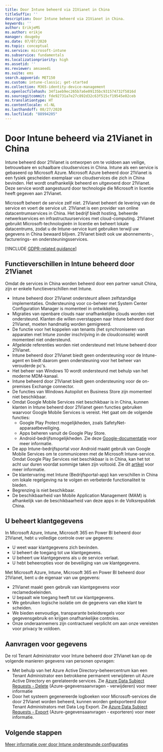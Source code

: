 ```yaml
---
title: Door Intune beheerd via 21Vianet in China
titleSuffix: ''
description: Door Intune beheerd via 21Vianet in China.
keywords: ''
author: ErikjeMS
ms.author: erikje
manager: dougeby
ms.date: 07/07/2020
ms.topic: conceptual
ms.service: microsoft-intune
ms.subservice: fundamentals
ms.localizationpriority: high
ms.assetid: ''
ms.reviewer: amsaeedi
ms.suite: ems
search.appverid: MET150
ms.custom: intune-classic; get-started
ms.collection: M365-identity-device-management
ms.openlocfilehash: 34f1aeb9ec265b7a6e09135bc931574732f5816d
ms.sourcegitcommit: fde92731a7e27c892d32c63f515cf19545e02ceb
ms.translationtype: HT
ms.contentlocale: nl-NL
ms.lasthandoff: 08/27/2020
ms.locfileid: "88994205"
---
```

# <a name="intune-operated-by-21vianet-in-china"></a>Door Intune beheerd via 21Vianet in China  

Intune beheerd door 21Vianet is ontworpen om te voldoen aan veilige, betrouwbare en schaalbare cloudservices in China. Intune als een service is gebaseerd op Microsoft Azure. Microsoft Azure beheerd door 21Vianet is een fysiek gescheiden exemplaar van cloudservices die zich in China bevinden. Het wordt onafhankelijk beheerd en uitgevoerd door 21Vianet. Deze service wordt aangestuurd door technologie die Microsoft in licentie heeft gegeven aan 21Vianet.

Microsoft beheert de service zelf niet. 21Vianet beheert de levering van de service en voert de service uit. 21Vianet is een provider van online datacentrumservices in China. Het bedrijf biedt hosting, beheerde netwerkservices en infrastructuurservices met cloud-computing. 21Vianet gebruikt Microsoft-technologieën in licentie en beheert lokale datacentrums, zodat u de Intune-service kunt gebruiken terwijl uw gegevens in China bewaard blijven. 21Vianet biedt ook uw abonnements-, facturerings- en ondersteuningsservices.

[!INCLUDE [GDPR-related guidance](../includes/gdpr-dsr-and-stp-note.md)]

## <a name="feature-differences-in-intune-operated-by-21vianet"></a>Functieverschillen in Intune beheerd door 21Vianet

Omdat de services in China worden beheerd door een partner vanuit China, zijn er enkele functieverschillen met Intune. 

- Intune beheerd door 21Vianet ondersteunt alleen zelfstandige implementaties. Ondersteuning voor co-beheer met System Center Configuration Manager is momenteel in ontwikkeling.
- Migraties van openbare clouds naar onafhankelijke clouds worden niet ondersteund. Klanten die willen overstappen naar Intune beheerd door 21Vianet, moeten handmatig worden gemigreerd.
- De functie voor het koppelen van tenants (het synchroniseren van apparaten met Intune zonder inschrijving in de cloudconsole) wordt momenteel niet ondersteund.
- Afgeleide referenties worden niet ondersteund met Intune beheerd door 21Vianet.
- Intune beheerd door 21Vianet biedt geen ondersteuning voor de Intune-agent en biedt daarom geen ondersteuning voor het beheer van verouderde pc's.
- Het beheer van Windows 10 wordt ondersteund met behulp van het moderne MDM-kanaal.
- Intune beheerd door 21Vianet biedt geen ondersteuning voor de on-premises Exchange connector.
- De functies van Windows Autopilot en Business Store zijn momenteel niet beschikbaar.
- Omdat Google Mobile Services niet beschikbaar is in China, kunnen klanten in Intune beheerd door 21Vianet geen functies gebruiken waarvoor Google Mobile Services is vereist. Het gaat om de volgende functies:
  - Google Play Protect mogelijkheden, zoals SafetyNet-apparaatbeveiliging.
  - Apps beheren vanuit de Google Play Store.
  - Android-bedrijfsmogelijkheden. Zie deze [Google-documentatie](https://support.google.com/work/android/answer/6270910?hl=en) voor meer informatie.
- De app Intune-bedrijfsportal voor Android maakt gebruik van Google Mobile Services om te communiceren met de Microsoft Intune-service. Omdat Google Play Services niet beschikbaar is in China, kan het tot acht uur duren voordat sommige taken zijn voltooid. Zie dit [artikel](../apps/manage-without-gms.md#limitations-of-intune-device-administrator-management-when-gms-is-unavailable) voor meer informatie. 
- De klantervaring met Intune (Bedrijfsportal-app) kan verschillen in China om lokale regelgeving na te volgen en verbeterde functionaliteit te bieden.
- Begrenzing is niet beschikbaar.
- De beschikbaarheid van Mobile Application Management (MAM) is afhankelijk van de beschikbaarheid van deze apps in de Volksrepubliek China.

## <a name="you-control-customer-data"></a>U beheert klantgegevens

In Microsoft Azure, Intune, Microsoft 365 en Power BI beheerd door 21Vianet, hebt u volledige controle over uw gegevens:
- U weet waar klantgegevens zich bevinden.
- U beheert de toegang tot uw klantgegevens.
- U beheert uw klantgegevens als u de service verlaat.
- U hebt beheeropties voor de beveiliging van uw klantgegevens.

Met Microsoft Azure, Intune, Microsoft 365 en Power BI beheerd door 21Vianet, bent u de eigenaar van uw gegevens:
- 21Vianet maakt geen gebruik van klantgegevens voor reclamedoeleinden.
- U bepaalt wie toegang heeft tot uw klantgegevens.
- We gebruiken logische isolatie om de gegevens van elke klant te scheiden.
- We bieden eenvoudige, transparante beleidsregels voor gegevensgebruik en krijgen onafhankelijke controles.
- Onze onderaannemers zijn contractueel verplicht om aan onze vereisten voor privacy te voldoen.

## <a name="data-subject-requests"></a>Aanvragen voor gegevens

De rol Tenant Administrator voor Intune beheerd door 21Vianet kan op de volgende manieren gegevens van personen opvragen:

- Met behulp van het Azure Active Directory-beheercentrum kan een Tenant Administrator een betrokkene permanent verwijderen uit Azure Active Directory en gerelateerde services. Zie [Azure Data Subject Requests - Delete](/microsoft-365/compliance/gdpr-dsr-azure?view=o365-worldwide#step-5-delete) (Azure-gegevensaanvragen - verwijderen) voor meer informatie
- Door het systeem gegenereerde logboeken voor Microsoft-services die door 21Vianet worden beheerd, kunnen worden geëxporteerd door Tenant Administrators met Data Log Export. Zie [Azure Data Subject Requests - Export](/microsoft-365/compliance/gdpr-dsr-azure?view=o365-worldwide#step-6-export) (Azure-gegevensaanvragen - exporteren) voor meer informatie.

## <a name="next-steps"></a>Volgende stappen

[Meer informatie over door Intune ondersteunde configuraties](supported-devices-browsers.md)